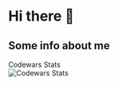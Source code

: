# Hi there 👋

## Some info about me

Codewars Stats\
![Codewars Stats](https://github.r2v.ch/codewars?user=VanDark2000&name=true)

<!--
**RC-3222/RC-3222** is a ✨ _special_ ✨ repository because its `README.md` (this file) appears on your GitHub profile.

Here are some ideas to get you started:

- 🔭 I’m currently working on ...
- 🌱 I’m currently learning ...
- 👯 I’m looking to collaborate on ...
- 🤔 I’m looking for help with ...
- 💬 Ask me about ...
- 📫 How to reach me: ...
- 😄 Pronouns: ...
- ⚡ Fun fact: ...
-->
